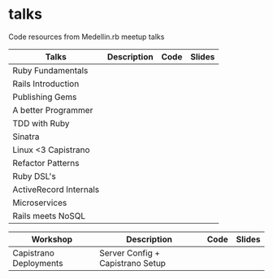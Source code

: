 # talks
Code resources from Medellin.rb meetup talks


| Talks                    | Description                      | Code                | Slides          |
|--------------------------|----------------------------------|---------------------|-----------------|
| Ruby Fundamentals        |                                  |                     |                 |
| Rails Introduction       |                                  |                     |                 |
| Publishing Gems          |                                  |                     |                 |
| A better Programmer      |                                  |                     |                 |
| TDD with Ruby            |                                  |                     |                 |
| Sinatra                  |                                  |                     |                 |
| Linux <3 Capistrano      |                                  |                     |                 |
| Refactor Patterns        |                                  |                     |                 |
| Ruby DSL's               |                                  |                     |                 |
| ActiveRecord Internals   |                                  |                     |                 |
| Microservices            |                                  |                     |                 |
| Rails meets NoSQL        |                                  |                     |                 |

| Workshop                 | Description                      | Code                | Slides          |
|--------------------------|----------------------------------|---------------------|-----------------|
| Capistrano Deployments   | Server Config + Capistrano Setup |                     |                 |
